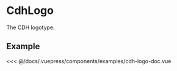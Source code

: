 # CdhLogo

The CDH logotype.

## Example

<Demo componentName="examples-cdh-logo-doc" />

<SourceCode>
<<< @/docs/.vuepress/components/examples/cdh-logo-doc.vue
</SourceCode>
